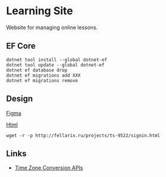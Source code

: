 # Learning Site

Website for managing online lessons.

## EF Core

```
dotnet tool install --global dotnet-ef
dotnet tool update --global dotnet-ef
dotnet ef database drop
dotnet ef migrations add XXX
dotnet ef migrations remove
```

## Design

[Figma](https://www.figma.com/file/SNbJ6FLj03Hf9YnTEkoZPP/teachers-site)

[Html](http://fellarix.ru/projects/ts-9522/)

```
wget -r -p http://fellarix.ru/projects/ts-9522/signin.html
```

## Links

- [Time Zone Conversion APIs](https://devblogs.microsoft.com/dotnet/date-time-and-time-zone-enhancements-in-net-6/#time-zone-conversion-apis)
